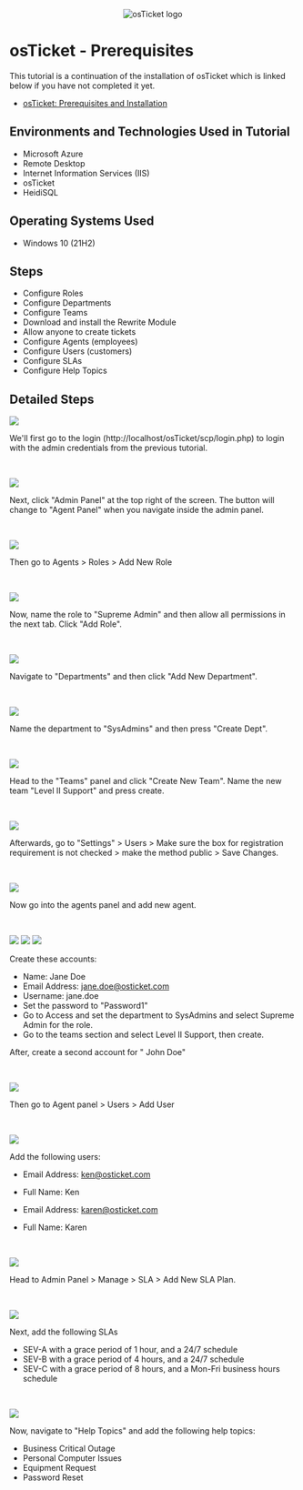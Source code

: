 <p align="center">
<img src="https://www.synaxiom.com/wp-content/uploads/2016/06/osticket.png" alt="osTicket logo"/>
</p>

<h1>osTicket - Prerequisites</h1>
This tutorial is a continuation of the installation of osTicket which is linked below if you have not completed it yet.</p>

- [osTicket: Prerequisites and Installation](https://github.com/BroderickSession/osticket-prereqs)

<h2>Environments and Technologies Used in Tutorial</h2>

- Microsoft Azure
- Remote Desktop
- Internet Information Services (IIS)
- osTicket
- HeidiSQL

<h2>Operating Systems Used </h2>

- Windows 10</b> (21H2)

<h2>Steps</h2>

- Configure Roles
- Configure Departments
- Configure Teams
- Download and install the Rewrite Module
- Allow anyone to create tickets
- Configure Agents (employees)
- Configure Users (customers)
- Configure SLAs
- Configure Help Topics

<h2>Detailed Steps</h2>

<p>
<img src="https://i.imgur.com/yl8X1a0.png"/>
</p>
<p>
We'll first go to the login (http://localhost/osTicket/scp/login.php) to login with the admin credentials from the previous tutorial.
</p>
<br />

<p>
<img src="https://i.imgur.com/dmMYsqY.png"/>
</p>
<p>
Next, click "Admin Panel" at the top right of the screen. The button will change to "Agent Panel" when you navigate inside the admin panel.
</p>
<br />

<p>
<img src="https://i.imgur.com/vUsbc7t.png"/>
</p>
<p>
Then go to Agents > Roles > Add New Role
</p>
<br />

<p>
<img src="https://i.imgur.com/MDQsMQh.png"/>
</p>
<p>
Now, name the role to "Supreme Admin" and then allow all permissions in the next tab. Click "Add Role".
</p>
<br />

<p>
<img src="https://i.imgur.com/L2QivIM.png"/>
</p>
<p>
Navigate to "Departments" and then click "Add New Department".
</p>
<br />

<p>
<img src="https://i.imgur.com/iEfRDDl.png"/>
</p>
<p>
Name the department to "SysAdmins" and then press "Create Dept".
</p>
<br />

<p>
<img src="https://i.imgur.com/cIVVFxB.png"/>
</p>
<p>
Head to the "Teams" panel and click "Create New Team". Name the new team "Level II Support" and press create.
</p>
<br />

<p>
<img src="https://i.imgur.com/RNCgiNh.png"/>
</p>
<p>
Afterwards, go to "Settings" > Users > Make sure the box for registration requirement is not checked > make the method public > Save Changes.
</p>
<br />

<p>
<img src="https://i.imgur.com/ovR6mDa.png"/>
</p>
<p>
Now go into the agents panel and add new agent.
</p>
<br />

<p>
<img src="https://i.imgur.com/zd2iMRm.png"/>
<img src="hthttps://i.imgur.com/agz55hK.png"/>
<img src="hthttps://i.imgur.com/JIuH5J6.png"/>
</p>
<p>
Create these accounts:

- Name:	Jane Doe
- Email Address: jane.doe@osticket.com
- Username: jane.doe
- Set the password to "Password1"
- Go to Access and set the department to SysAdmins and select Supreme Admin for the role.
- Go to the teams section and select Level II Support, then create.
  
After, create a second account for " John Doe"
</p>
<br />

<p>
<img src="https://i.imgur.com/rSCzZwo.png"/>
</p>
<p>
Then go to Agent panel > Users > Add User
</p>
<br />

<p>
<img src="https://i.imgur.com/xJAOXFN.png"/>
</p>
<p>
 Add the following users:
 
- Email Address: ken@osticket.com
- Full Name: Ken
  
- Email Address: karen@osticket.com
- Full Name: Karen
</p>
<br />

<p>
<img src="https://i.imgur.com/Wely6u8.png"/>
</p>
<p>
Head to Admin Panel > Manage > SLA > Add New SLA Plan.
</p>
<br />

<p>
<img src="https://i.imgur.com/mCNUD9g.png"/>
</p>
<p>
Next, add the following SLAs
  
- SEV-A with a grace period of 1 hour, and a 24/7 schedule
- SEV-B with a grace period of 4 hours, and a 24/7 schedule
- SEV-C with a grace period of 8 hours, and a Mon-Fri business hours schedule
</p>
<br />

<p>
<img src="https://i.imgur.com/vQ1k6as.png"/>
</p>
<p>
Now, navigate to "Help Topics" and add the following help topics:
  
- Business Critical Outage
- Personal Computer Issues
- Equipment Request
- Password Reset
